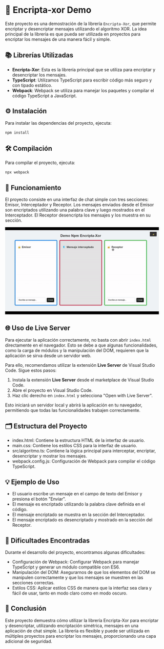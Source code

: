 # 🔐 Encripta-xor Demo

Este proyecto es una demostración de la librería `Encripta-Xor`, que permite encriptar y desencriptar mensajes utilizando el algoritmo XOR. La idea principal de la librería es que pueda ser utilizada en proyectos para encriptar los mensajes de una manera fácil y simple.

## 📚 Librerías Utilizadas

- **Encripta-Xor**: Esta es la librería principal que se utiliza para encriptar y desencriptar los mensajes.
- **TypeScript**: Utilizamos TypeScript para escribir código más seguro y con tipado estático.
- **Webpack**: Webpack se utiliza para manejar los paquetes y compilar el código TypeScript a JavaScript.

## ⚙️ Instalación

Para instalar las dependencias del proyecto, ejecuta:

```sh
npm install
```

## 🛠️ Compilación

Para compilar el proyecto, ejecuta:

```sh
npx webpack
```

## 🚀 Funcionamiento

El proyecto consiste en una interfaz de chat simple con tres secciones: Emisor, Interceptador y Receptor. Los mensajes enviados desde el Emisor son encriptados utilizando una palabra clave y luego mostrados en el Interceptador. El Receptor desencripta los mensajes y los muestra en su sección.

![Uso Encripta-Xor](./DemoEncripta-Xor.gif)

## 🌐 Uso de Live Server

Para ejecutar la aplicación correctamente, no basta con abrir `index.html` directamente en el navegador. Esto se debe a que algunas funcionalidades, como la carga de módulos y la manipulación del DOM, requieren que la aplicación se sirva desde un servidor web.

Para ello, recomendamos utilizar la extensión **Live Server** de Visual Studio Code. Sigue estos pasos:

1. Instala la extensión **Live Server** desde el marketplace de Visual Studio Code.
2. Abre el proyecto en Visual Studio Code.
3. Haz clic derecho en `index.html` y selecciona "Open with Live Server".

Esto iniciará un servidor local y abrirá la aplicación en tu navegador, permitiendo que todas las funcionalidades trabajen correctamente.

## 🗂️ Estructura del Proyecto

- index.html: Contiene la estructura HTML de la interfaz de usuario.
- main.css: Contiene los estilos CSS para la interfaz de usuario.
- src/algoritmo.ts: Contiene la lógica principal para interceptar, encriptar, desencriptar y mostrar los mensajes.
- webpack.config.js: Configuración de Webpack para compilar el código TypeScript.

## 💡 Ejemplo de Uso

- El usuario escribe un mensaje en el campo de texto del Emisor y presiona el botón "Enviar".
- El mensaje es encriptado utilizando la palabra clave definida en el código.
- El mensaje encriptado se muestra en la sección del Interceptador.
- El mensaje encriptado es desencriptado y mostrado en la sección del Receptor.

## 🛑 Dificultades Encontradas

Durante el desarrollo del proyecto, encontramos algunas dificultades:

- Configuración de Webpack: Configurar Webpack para manejar TypeScript y generar un módulo compatible con ES6.
- Manipulación del DOM: Asegurarnos de que los elementos del DOM se manipulen correctamente y que los mensajes se muestren en las secciones correctas.
- Estilos CSS: Aplicar estilos CSS de manera que la interfaz sea clara y fácil de usar, tanto en modo claro como en modo oscuro.

## 🏁 Conclusión

Este proyecto demuestra cómo utilizar la librería Encripta-Xor para encriptar y desencriptar, utilizando encriptación simétrica, mensajes en una aplicación de chat simple. La librería es flexible y puede ser utilizada en múltiples proyectos para encriptar los mensajes, proporcionando una capa adicional de seguridad.

